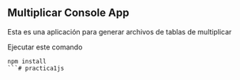 

## Multiplicar Console App

Esta es una aplicación para generar archivos de tablas de multiplicar

Ejecutar este comando

```
npm install
```#   p r a c t i c a 1 j s  
 